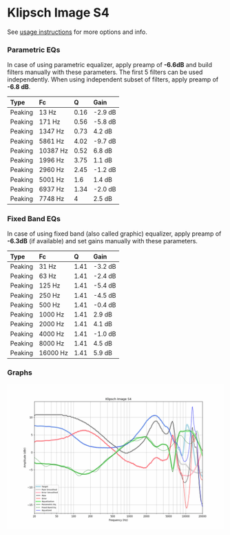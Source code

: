 # Klipsch Image S4
See [usage instructions](https://github.com/jaakkopasanen/AutoEq#usage) for more options and info.

### Parametric EQs
In case of using parametric equalizer, apply preamp of **-6.6dB** and build filters manually
with these parameters. The first 5 filters can be used independently.
When using independent subset of filters, apply preamp of **-6.8 dB**.

| Type    | Fc       |    Q | Gain    |
|:--------|:---------|:-----|:--------|
| Peaking | 13 Hz    | 0.16 | -2.9 dB |
| Peaking | 171 Hz   | 0.56 | -5.8 dB |
| Peaking | 1347 Hz  | 0.73 | 4.2 dB  |
| Peaking | 5861 Hz  | 4.02 | -9.7 dB |
| Peaking | 10387 Hz | 0.52 | 6.8 dB  |
| Peaking | 1996 Hz  | 3.75 | 1.1 dB  |
| Peaking | 2960 Hz  | 2.45 | -1.2 dB |
| Peaking | 5001 Hz  | 1.6  | 1.4 dB  |
| Peaking | 6937 Hz  | 1.34 | -2.0 dB |
| Peaking | 7748 Hz  | 4    | 2.5 dB  |

### Fixed Band EQs
In case of using fixed band (also called graphic) equalizer, apply preamp of **-6.3dB**
(if available) and set gains manually with these parameters.

| Type    | Fc       |    Q | Gain    |
|:--------|:---------|:-----|:--------|
| Peaking | 31 Hz    | 1.41 | -3.2 dB |
| Peaking | 63 Hz    | 1.41 | -2.4 dB |
| Peaking | 125 Hz   | 1.41 | -5.4 dB |
| Peaking | 250 Hz   | 1.41 | -4.5 dB |
| Peaking | 500 Hz   | 1.41 | -0.4 dB |
| Peaking | 1000 Hz  | 1.41 | 2.9 dB  |
| Peaking | 2000 Hz  | 1.41 | 4.1 dB  |
| Peaking | 4000 Hz  | 1.41 | -1.0 dB |
| Peaking | 8000 Hz  | 1.41 | 4.5 dB  |
| Peaking | 16000 Hz | 1.41 | 5.9 dB  |

### Graphs
![](./Klipsch%20Image%20S4.png)